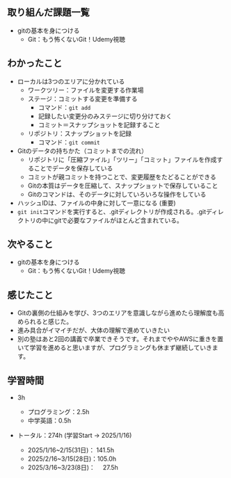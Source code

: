 ## 取り組んだ課題一覧
- gitの基本を身につける
  - Git：もう怖くないGit！Udemy視聴
## わかったこと
- ローカルは3つのエリアに分かれている
    - ワークツリー：ファイルを変更する作業場
    - ステージ：コミットする変更を準備する
        - コマンド：`git add`
        - 記録したい変更分のみステージに切り分けておく
        - コミット＝スナップショットを記録すること
    - リポジトリ：スナップショットを記録
        - コマンド：`git commit`
- Gitのデータの持ちかた（コミットまでの流れ）
    - リポジトリに「圧縮ファイル」「ツリー」「コミット」ファイルを作成することでデータを保存している
    - コミットが親コミットを持つことで、変更履歴をたどることができる
    - Gitの本質はデータを圧縮して、スナップショットで保存していること
    - Gitのコマンドは、そのデータに対していろいろな操作をしている
 - ハッシュIDは、ファイルの中身に対して一意になる (重要)
 - `git init`コマンドを実行すると、.gitディレクトリが作成される。.gitディレクトリの中にgitで必要なファイルがほとんど含まれている。
## 次やること
- gitの基本を身につける
  - Git：もう怖くないGit！Udemy視聴
## 感じたこと
- Gitの裏側の仕組みを学び、3つのエリアを意識しながら進めたら理解度も高められると感じた。
- 進み具合がイマイチだが、大体の理解で進めていきたい
- 別の塾はあと2回の講義で卒業できそうです。それまでややAWSに重きを置いて学習を進めると思いますが、プログラミングも休まず継続していきます。
## 学習時間
- 3h
  - プログラミング：2.5h
  - 中学英語：0.5h

- トータル：274h (学習Start → 2025/1/16)
  - 2025/1/16~2/15(31日)： 141.5h
  - 2025/2/16~3/15(28日)：105.0h
  - 2025/3/16~3/23(8日)： 　27.5h